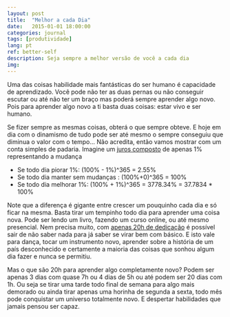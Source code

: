 ```yaml
---
layout: post
title:  "Melhor a cada Dia"
date:   2015-01-01 18:00:00
categories: journal
tags: [produtividade]
lang: pt
ref: better-self
description: Seja sempre a melhor versão de você a cada dia
img:
---
```


Uma das coisas habilidade mais fantásticas do ser humano é capacidade de aprendizado. Você pode não ter as duas pernas ou não conseguir escutar ou até não ter um braço mas poderá sempre aprender algo novo. Pois para aprender algo novo a ti basta duas coisas: estar vivo e ser humano.

Se fizer sempre as mesmas coisas, obterá o que sempre obteve. E hoje em dia com o dinamismo de tudo pode ser até mesmo o sempre conseguiu que diminua o valor com o tempo... Não acredita, então vamos mostrar com um conta simples de padaria. Imagine um [juros composto]() de apenas 1% representando a mudança
 
 * Se todo dia piorar 1%: (100% - 1%)^365 = 2.55%
 * Se todo dia manter sem mudanças : (100%+0)^365 = 100%
 * Se todo dia melhorar 1%: (100% + 1%)^365 = 3778.34% = 37.7834 * 100%

Note que a diferença é gigante entre crescer um pouquinho cada dia e só ficar na mesma. Basta tirar um tempinho todo dia para aprender uma coisa nova. Pode ser lendo um livro, fazendo um curso online, ou até mesmo presencial. Nem precisa muito, com [apenas 20h de dedicação]() é possível sair de não saber nada para já saber se virar bem com básico. E isto vale para dança, tocar um instrumento novo, aprender sobre a história de um país desconhecido e certamente a maioria das coisas que sonhou algum dia fazer e nunca se permitiu.

Mas o que são 20h para aprender algo completamente novo? Podem ser apenas 3 dias com quase 7h ou 4 dias de 5h ou até podem ser 20 dias com 1h. Ou seja se tirar uma tarde todo final de semana para algo mais demorado ou ainda tirar apenas uma horinha de segunda a sexta, todo mês pode conquistar um universo totalmente novo. E despertar habilidades que jamais pensou ser capaz.
